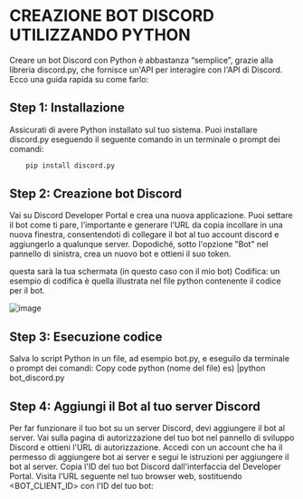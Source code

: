 # CREAZIONE BOT DISCORD UTILIZZANDO PYTHON
Creare un bot Discord con Python è abbastanza “semplice”, grazie alla libreria discord.py, che fornisce un'API per interagire con l'API di Discord. Ecco una guida rapida su come farlo:
## Step 1: Installazione
Assicurati di avere Python installato sul tuo sistema. Puoi installare discord.py eseguendo il seguente comando in un terminale o prompt dei comandi:
```python
	pip install discord.py
```
## Step 2: Creazione bot Discord
Vai su Discord Developer Portal e crea una nuova applicazione. Puoi settare il bot come ti pare, l’importante e generare l’URL da copia incollare in una nuova finestra, consentendoti di collegare il bot al tuo account discord e aggiungerlo a qualunque server.  Dopodiché, sotto l'opzione "Bot" nel pannello di sinistra, crea un nuovo bot e ottieni il suo token.

questa sarà la tua schermata (in questo caso con il mio bot)
Codifica:
un esempio di codifica è quella illustrata nel file python contenente il codice per il bot.
 
![image](https://github.com/AlbertoBruscolini/Progetto-Fine-Anno/assets/147493117/13434318-4522-4611-8daf-f6ebcf66e4fb)

## Step 3: Esecuzione codice
Salva lo script Python in un file, ad esempio 	bot.py, e eseguilo da terminale o prompt dei comandi:
	Copy code
	python (nome del file)
	es) |python bot_discord.py

## Step 4: Aggiungi il Bot al tuo server Discord
Per far funzionare il tuo bot su un server Discord, devi aggiungere il bot al server. Vai sulla pagina di autorizzazione del tuo bot nel pannello di sviluppo Discord e ottieni l'URL di autorizzazione. Accedi con un account che ha il permesso di aggiungere bot ai server e segui le istruzioni per aggiungere il bot al server.
Copia l'ID del tuo bot Discord dall'interfaccia del Developer Portal.
Visita l'URL seguente nel tuo browser web, sostituendo <BOT_CLIENT_ID> con l'ID del tuo bot:
